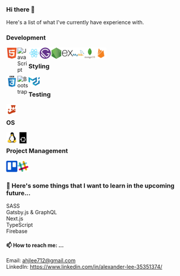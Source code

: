 ### Hi there 👋
Here's a list of what I've currently have experience with.

### Development
<img align="left" alt="HTML5" width="30px" src = "https://raw.githubusercontent.com/devicons/devicon/master/icons/html5/html5-original.svg" />
<img align="left" alt="JavaScript" width="30px" src="https://raw.githubusercontent.com/jmnote/z-icons/master/svg/javascript.svg" />
<img align="left" alt="React" width="30px" src="https://raw.githubusercontent.com/github/explore/80688e429a7d4ef2fca1e82350fe8e3517d3494d/topics/react/react.png" />
<img align="left" alt="React" width="30px" src="https://raw.githubusercontent.com/devicons/devicon/master/icons/gatsby/gatsby-original.svg" />
<img align="left" alt="Node JS" width="30px" src="https://raw.githubusercontent.com/github/explore/80688e429a7d4ef2fca1e82350fe8e3517d3494d/topics/nodejs/nodejs.png" />
<img align="left" alt="Express" width="30px" src="https://github.com/devicons/devicon/blob/master/icons/express/express-original.svg" />
<img align="left" alt="MySQL" width="30px" src="https://raw.githubusercontent.com/devicons/devicon/master/icons/mysql/mysql-original-wordmark.svg" />
<img align="left" alt="MongoDB" width="30px" src="https://github.com/devicons/devicon/blob/master/icons/mongodb/mongodb-original-wordmark.svg" />
<img align="left" alt="MongoDB" width="30px" src="https://raw.githubusercontent.com/devicons/devicon/master/icons/firebase/firebase-plain.svg" />
<br />

### Styling
<img align="left" alt="CSS3" width="30px" src="https://raw.githubusercontent.com/github/explore/80688e429a7d4ef2fca1e82350fe8e3517d3494d/topics/css/css.png" />
<img align="left" alt="Bootstrap" width="30px" src="https://raw.githubusercontent.com/jmnote/z-icons/master/svg/bootstrap.svg" />
<img align="left" alt="Material UI" width="30px" src="https://raw.githubusercontent.com/devicons/devicon/master/icons/materialui/materialui-original.svg" />
<br />

### Testing
<img align="left" alt="Jest" width="30px" src="https://raw.githubusercontent.com/vscode-icons/vscode-icons/master/icons/file_type_jest.svg?sanitize=true" />
<br />

### OS
<img align="left" alt="Linux" width="30px" src="https://github.com/devicons/devicon/blob/master/icons/linux/linux-original.svg" />
<img align="left" alt="Linux" width="30px" src="https://raw.githubusercontent.com/devicons/devicon/master/icons/ubuntu/ubuntu-plain.svg" />
<br />

### Project Management
<img align="left" alt="Trello" width="30px" src="https://raw.githubusercontent.com/devicons/devicon/master/icons/trello/trello-plain.svg" />
<img align="left" alt="Slack" width="30px" src="https://github.com/devicons/devicon/blob/master/icons/slack/slack-original.svg" />
<br />
<br />

### 🌱 Here's some things that I want to learn in the upcoming future...
SASS
<br />
Gatsby.js & GraphQL
<br />
Next.js
<br />
TypeScript
<br />
Firebase

#### 📫 How to reach me: ...
Email: ahjlee712@gmail.com
<br />
LinkedIn: https://www.linkedin.com/in/alexander-lee-35351374/
<!--
**acerslee/acerslee** is a ✨ _special_ ✨ repository because its `README.md` (this file) appears on your GitHub profile.

Here are some ideas to get you started:

- 🔭 I’m currently working on ...

- 👯 I’m looking to collaborate on ...
- 🤔 I’m looking for help with ...
- 💬 Ask me about ...
-->
